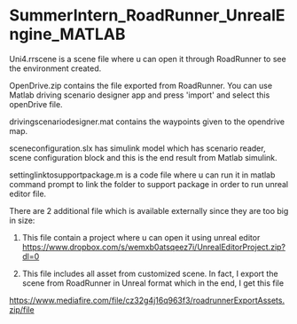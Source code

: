 # SummerIntern_RoadRunner_UnrealEngine_MATLAB

Uni4.rrscene is a scene file where u can open it through RoadRunner to see the environment created.

OpenDrive.zip contains the file exported from RoadRunner. You can use Matlab driving scenario designer app and press 'import' and select this openDrive file.

drivingscenariodesigner.mat contains the waypoints given to the opendrive map.

sceneconfiguration.slx has simulink model which has scenario reader, scene configuration block and this is the end result from Matlab simulink.

settinglinktosupportpackage.m is a code file where u can run it in matlab command prompt to link the folder to support package in order to run unreal editor file.

There are 2 additional file which is available externally since they are too big in size:

1. This file contain a project where u can open it using unreal editor
https://www.dropbox.com/s/wemxb0atsqeez7i/UnrealEditorProject.zip?dl=0

2. This file includes all asset from customized scene. In fact, I export the scene from RoadRunner in Unreal format which in the end, I get this file

https://www.mediafire.com/file/cz32g4j16q963f3/roadrunnerExportAssets.zip/file
